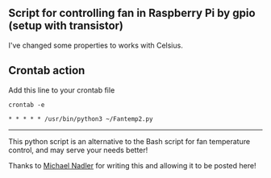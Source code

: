 ## Script for controlling fan in Raspberry Pi by gpio (setup with transistor)

I've changed some properties to works with Celsius.

## Crontab action
Add this line to your crontab file 
```
crontab -e
```
```
* * * * * /usr/bin/python3 ~/Fantemp2.py
```
---

This python script is an alternative to the Bash script
for fan temperature control, and may serve your needs better!

Thanks to [Michael Nadler](https://github.com/mhnadler) for writing this
and allowing it to be posted here!

